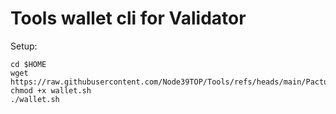 # Tools wallet cli for Validator

Setup:
```
cd $HOME
wget https://raw.githubusercontent.com/Node39TOP/Tools/refs/heads/main/Pactus/wallet.sh
chmod +x wallet.sh
./wallet.sh
```
